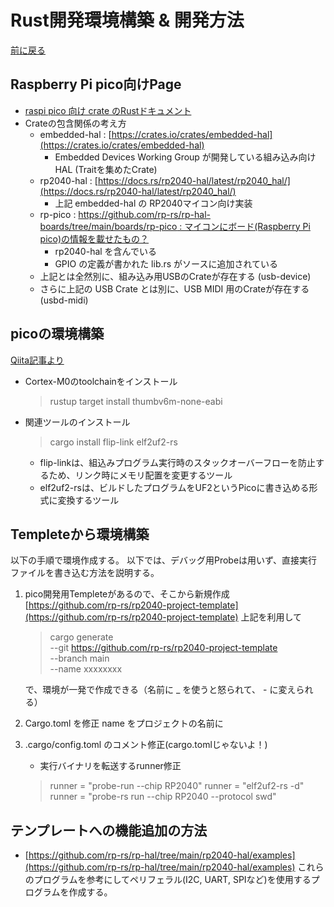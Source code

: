 # Rust開発環境構築 & 開発方法

[前に戻る](rp-pico.md)

Raspberry Pi pico向けPage
------------------------------

- [raspi pico 向け crate のRustドキュメント](https://docs.rs/crate/rp-pico/latest)
- Crateの包含関係の考え方
    - embedded-hal : [https://crates.io/crates/embedded-hal](https://crates.io/crates/embedded-hal)
        - Embedded Devices Working Group が開発している組み込み向け HAL (Traitを集めたCrate)
    - rp2040-hal : [https://docs.rs/rp2040-hal/latest/rp2040_hal/](https://docs.rs/rp2040-hal/latest/rp2040_hal/)
        - 上記 embedded-hal の RP2040マイコン向け実装
    - rp-pico : [https://github.com/rp-rs/rp-hal-boards/tree/main/boards/rp-pico : マイコンにボード(Raspberry Pi pico)の情報を載せたもの？](https://github.com/rp-rs/rp-hal-boards/tree/main/boards/rp-pico)
        - rp2040-hal を含んでいる
        - GPIO の定義が書かれた lib.rs がソースに追加されている
    - 上記とは全然別に、組み込み用USBのCrateが存在する (usb-device)
    - さらに上記の USB Crate とは別に、USB MIDI 用のCrateが存在する (usbd-midi)


picoの環境構築
--------------

[Qiita記事より](https://qiita.com/ochaochaocha3/items/1969d76debd6d3b42269)

- Cortex-M0のtoolchainをインストール
    >rustup target install thumbv6m-none-eabi
- 関連ツールのインストール
    >cargo install flip-link elf2uf2-rs
    - flip-linkは、組込みプログラム実行時のスタックオーバーフローを防止するため、リンク時にメモリ配置を変更するツール
    - elf2uf2-rsは、ビルドしたプログラムをUF2というPicoに書き込める形式に変換するツール


Templeteから環境構築
----------------------

以下の手順で環境作成する。
以下では、デバッグ用Probeは用いず、直接実行ファイルを書き込む方法を説明する。

1. pico開発用Templeteがあるので、そこから新規作成  [https://github.com/rp-rs/rp2040-project-template](https://github.com/rp-rs/rp2040-project-template)
上記を利用して
    > cargo generate \
    --git https://github.com/rp-rs/rp2040-project-template \
    --branch main \
    --name xxxxxxxx

    で、環境が一発で作成できる（名前に _ を使うと怒られて、 - に変えられる）

1. Cargo.toml を修正
name をプロジェクトの名前に

1. .cargo/config.toml のコメント修正(cargo.tomlじゃないよ！)
    - 実行バイナリを転送するrunner修正
    >runner = "probe-run --chip RP2040"
    >runner = "elf2uf2-rs -d"
    >runner = "probe-rs run --chip RP2040 --protocol swd"


テンプレートへの機能追加の方法
----------------------------

- [https://github.com/rp-rs/rp-hal/tree/main/rp2040-hal/examples](https://github.com/rp-rs/rp-hal/tree/main/rp2040-hal/examples)
    これらのプログラムを参考にしてペリフェラル(I2C, UART, SPIなど)を使用するプログラムを作成する。
